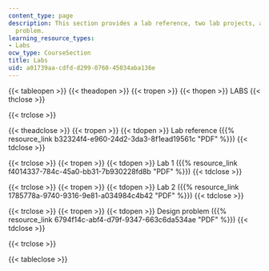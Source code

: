 ```yaml
---
content_type: page
description: This section provides a lab reference, two lab projects, and a design
  problem.
learning_resource_types:
- Labs
ocw_type: CourseSection
title: Labs
uid: a01739aa-cdfd-d299-0760-45034aba136e
---
```


{{< tableopen >}}
{{< theadopen >}}
{{< tropen >}}
{{< thopen >}}
LABS
{{< thclose >}}

{{< trclose >}}

{{< theadclose >}}
{{< tropen >}}
{{< tdopen >}}
Lab reference ({{% resource_link b32324f4-e960-24d2-3da3-8f1ead19561c "PDF" %}})
{{< tdclose >}}

{{< trclose >}}
{{< tropen >}}
{{< tdopen >}}
Lab 1 ({{% resource_link f4014337-784c-45a0-bb31-7b930228fd8b "PDF" %}})
{{< tdclose >}}

{{< trclose >}}
{{< tropen >}}
{{< tdopen >}}
Lab 2 ({{% resource_link 1785778a-9740-9316-9e81-a034984c4b42 "PDF" %}})
{{< tdclose >}}

{{< trclose >}}
{{< tropen >}}
{{< tdopen >}}
Design problem ({{% resource_link 6794f14c-abf4-d79f-9347-663c6da534ae "PDF" %}})
{{< tdclose >}}

{{< trclose >}}

{{< tableclose >}}
